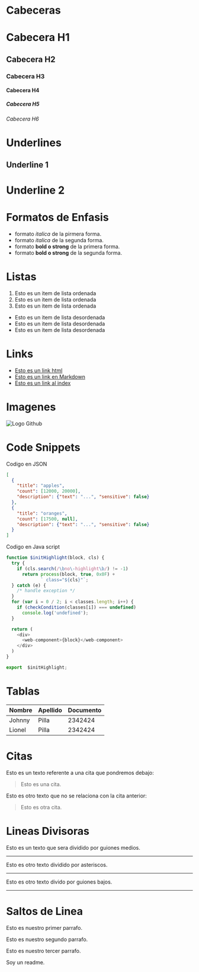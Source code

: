 # Cabeceras
# Cabecera H1
## Cabecera H2
### Cabecera H3
#### Cabecera H4
##### Cabecera H5
###### Cabecera H6
# Underlines
Underline 1
-----------

Underline 2
===========
# Formatos de Enfasis
- formato *italica* de la pirmera forma.
- formato _italica_ de la segunda forma.
- formato **bold o strong** de la primera forma.
- formato __bold o strong__ de la segunda forma.

# Listas
1. Esto es un item de lista ordenada
2. Esto es un item de lista ordenada
3. Esto es un item de lista ordenada
- Esto es un item de lista desordenada
- Esto es un item de lista desordenada
- Esto es un item de lista desordenada


# Links
- <a href="htpp://www.google.com">Esto es un link html</a>
-  [Esto es un link en Markdown](http://www.google.com)
-  [Esto es un link al index](index.html)

# Imagenes
![Logo Github](https://github.githubassets.com/images/modules/logos_page/Octocat.png)



# Code Snippets
Codigo en JSON
```JSON
[
  {
    "title": "apples",
    "count": [12000, 20000],
    "description": {"text": "...", "sensitive": false}
  },
  {
    "title": "oranges",
    "count": [17500, null],
    "description": {"text": "...", "sensitive": false}
  }
]
```
Codigo en Java script
```JavaScript
function $initHighlight(block, cls) {
  try {
    if (cls.search(/\bno\-highlight\b/) != -1)
      return process(block, true, 0x0F) +
             ` class="${cls}"`;
  } catch (e) {
    /* handle exception */
  }
  for (var i = 0 / 2; i < classes.length; i++) {
    if (checkCondition(classes[i]) === undefined)
      console.log('undefined');
  }

  return (
    <div>
      <web-component>{block}</web-component>
    </div>
  )
}

export  $initHighlight;
```

#  Tablas
| Nombre  | Apellido | Documento|
| ------  | -------- | ---------|
| Johnny  | Pilla | 2342424|
| Lionel  | Pilla | 2342424|

# Citas
Esto es un texto referente a una cita que pondremos debajo:
> Esto es una cita.

Esto es otro texto que no se relaciona con la cita anterior:
> Esto es otra cita.

# Lineas Divisoras

Esto es un texto que sera dividido por guiones medios.

---

Esto es otro texto dividido por asteriscos.

***

Esto es otro texto divido por guiones bajos.

___

# Saltos de Linea
Esto es nuestro primer parrafo.

Esto es nuestro segundo parrafo.

Esto es nuestro tercer parrafo.


Soy un readme.